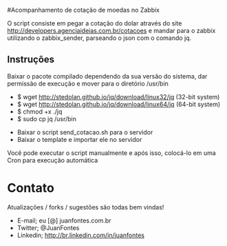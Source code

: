 #Acompanhamento de cotação de moedas no Zabbix

O script consiste em pegar a cotação do dolar através do site http://developers.agenciaideias.com.br/cotacoes e mandar para o zabbix utilizando o zabbix_sender, parseando o json com o comando jq.

Instruções
----------

Baixar o pacote compilado dependendo da sua versão do sistema, dar permissão de execução e mover para o diretório /usr/bin

- $ wget http://stedolan.github.io/jq/download/linux32/jq (32-bit system)
- $ wget http://stedolan.github.io/jq/download/linux64/jq (64-bit system)
- $ chmod +x ./jq
- $ sudo cp jq /usr/bin

* Baixar o script send_cotacao.sh para o servidor
* Baixar o template e importar ele no servidor

Você pode executar o script manualmente e após isso, colocá-lo em uma Cron para execução automática

# Contato

Atualizações / forks / sugestões são todas bem vindas!

*  E-mail; eu [@] juanfontes.com.br
*  Twitter; @JuanFontes
*  Linkedin; http://br.linkedin.com/in/juanfontes
